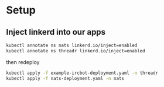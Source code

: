 # Setup

## Inject linkerd into our apps

```bash
kubectl annotate ns nats linkerd.io/inject=enabled
kubectl annotate ns threadr linkerd.io/inject=enabled
```

then redeploy

```bash
kubectl apply -f example-ircbot-deployment.yaml -n threadr
kubectl apply -f nats-deployment.yaml -n nats
```
